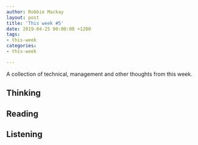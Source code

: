 ```yaml
---
author: Robbie Mackay
layout: post
title: 'This week #5'
date: 2019-04-25 00:00:00 +1200
tags:
- this-week
categories:
- this-week

---
```

A collection of technical, management and other thoughts from this week.

## Thinking

## Reading

## Listening